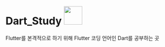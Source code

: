# Dart_Study <img height="50" width="50" background-color="blue" src="https://cdn.jsdelivr.net/npm/simple-icons@v6/icons/dart.svg" />
Flutter를 본격적으로 하기 위해 Flutter 코딩 언어인 Dart를 공부하는 곳
